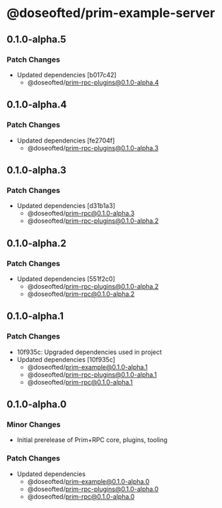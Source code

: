 # @doseofted/prim-example-server

## 0.1.0-alpha.5

### Patch Changes

- Updated dependencies [b017c42]
  - @doseofted/prim-rpc-plugins@0.1.0-alpha.4

## 0.1.0-alpha.4

### Patch Changes

- Updated dependencies [fe2704f]
  - @doseofted/prim-rpc-plugins@0.1.0-alpha.3

## 0.1.0-alpha.3

### Patch Changes

- Updated dependencies [d31b1a3]
  - @doseofted/prim-rpc@0.1.0-alpha.3
  - @doseofted/prim-rpc-plugins@0.1.0-alpha.2

## 0.1.0-alpha.2

### Patch Changes

- Updated dependencies [551f2c0]
  - @doseofted/prim-rpc-plugins@0.1.0-alpha.2
  - @doseofted/prim-rpc@0.1.0-alpha.2

## 0.1.0-alpha.1

### Patch Changes

- 10f935c: Upgraded dependencies used in project
- Updated dependencies [10f935c]
  - @doseofted/prim-example@0.1.0-alpha.1
  - @doseofted/prim-rpc-plugins@0.1.0-alpha.1
  - @doseofted/prim-rpc@0.1.0-alpha.1

## 0.1.0-alpha.0

### Minor Changes

- Initial prerelease of Prim+RPC core, plugins, tooling

### Patch Changes

- Updated dependencies
  - @doseofted/prim-example@0.1.0-alpha.0
  - @doseofted/prim-rpc-plugins@0.1.0-alpha.0
  - @doseofted/prim-rpc@0.1.0-alpha.0

